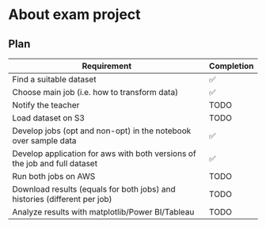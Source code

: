 # About exam project

## Plan

| Requirement                                                                | Completion |
| -------------------------------------------------------------------------- | ---------- |
| Find a suitable dataset                                                    | ✅          |
| Choose main job (i.e. how to transform data)                               | ✅          |
| Notify the teacher                                                         | TODO       |
| Load dataset on S3                                                         | TODO       |
| Develop jobs (opt and non-opt) in the notebook over sample data            | ✅          |
| Develop application for aws with both versions of the job and full dataset | ✅          |
| Run both jobs on AWS                                                       | TODO       |
| Download results (equals for both jobs) and histories (different per job)  | TODO       |
| Analyze results with matplotlib/Power BI/Tableau                           | TODO       |
